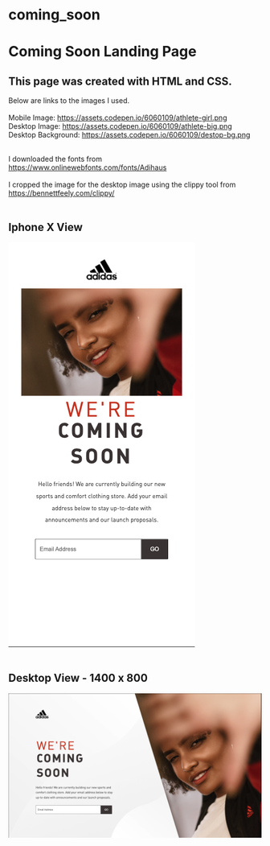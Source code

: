 # coming_soon

# Coming Soon Landing Page

## This page was created with HTML and CSS.

Below are links to the images I used. <br><br>
Mobile Image: https://assets.codepen.io/6060109/athlete-girl.png<br>
Desktop Image: https://assets.codepen.io/6060109/athlete-big.png<br>
Desktop Background: https://assets.codepen.io/6060109/destop-bg.png<br><br>

I downloaded the fonts from<br> https://www.onlinewebfonts.com/fonts/Adihaus<br><br>
I cropped the image for the desktop image using the clippy tool from <br>
https://bennettfeely.com/clippy/
<br><br>

## Iphone X View

![iPhone_X](images/iPhoneX-view.png)
<br><br>

## Desktop View - 1400 x 800

![Desktop](images/desktop-view.png)
